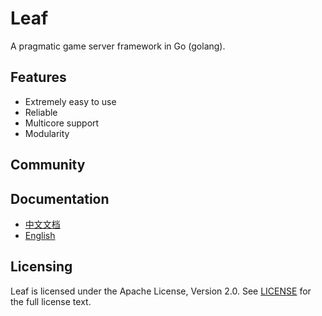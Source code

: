 Leaf
====
A pragmatic game server framework in Go (golang).

Features
---------

* Extremely easy to use
* Reliable
* Multicore support
* Modularity

Community
---------

Documentation
---------

* [中文文档](https://github.com/o289697/leaf/blob/master/TUTORIAL_ZH.md)
* [English](https://github.com/o289697/leaf/blob/master/TUTORIAL_EN.md)

Licensing
---------

Leaf is licensed under the Apache License, Version 2.0. See [LICENSE](https://github.com/o289697/leaf/blob/master/LICENSE) for the full license text.
